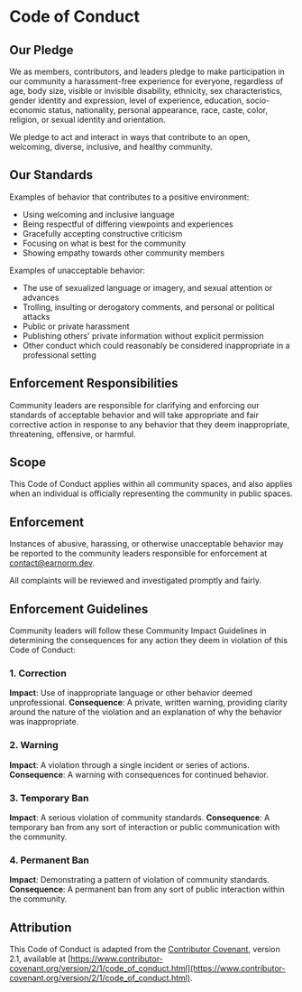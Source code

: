 # Code of Conduct

## Our Pledge

We as members, contributors, and leaders pledge to make participation in our community a harassment-free experience for everyone, regardless of age, body size, visible or invisible disability, ethnicity, sex characteristics, gender identity and expression, level of experience, education, socio-economic status, nationality, personal appearance, race, caste, color, religion, or sexual identity and orientation.

We pledge to act and interact in ways that contribute to an open, welcoming, diverse, inclusive, and healthy community.

## Our Standards

Examples of behavior that contributes to a positive environment:

* Using welcoming and inclusive language
* Being respectful of differing viewpoints and experiences
* Gracefully accepting constructive criticism
* Focusing on what is best for the community
* Showing empathy towards other community members

Examples of unacceptable behavior:

* The use of sexualized language or imagery, and sexual attention or advances
* Trolling, insulting or derogatory comments, and personal or political attacks
* Public or private harassment
* Publishing others' private information without explicit permission
* Other conduct which could reasonably be considered inappropriate in a professional setting

## Enforcement Responsibilities

Community leaders are responsible for clarifying and enforcing our standards of acceptable behavior and will take appropriate and fair corrective action in response to any behavior that they deem inappropriate, threatening, offensive, or harmful.

## Scope

This Code of Conduct applies within all community spaces, and also applies when an individual is officially representing the community in public spaces.

## Enforcement

Instances of abusive, harassing, or otherwise unacceptable behavior may be reported to the community leaders responsible for enforcement at [contact@earnorm.dev](mailto:contact@earnorm.dev).

All complaints will be reviewed and investigated promptly and fairly.

## Enforcement Guidelines

Community leaders will follow these Community Impact Guidelines in determining the consequences for any action they deem in violation of this Code of Conduct:

### 1. Correction
**Impact**: Use of inappropriate language or other behavior deemed unprofessional.
**Consequence**: A private, written warning, providing clarity around the nature of the violation and an explanation of why the behavior was inappropriate.

### 2. Warning
**Impact**: A violation through a single incident or series of actions.
**Consequence**: A warning with consequences for continued behavior.

### 3. Temporary Ban
**Impact**: A serious violation of community standards.
**Consequence**: A temporary ban from any sort of interaction or public communication with the community.

### 4. Permanent Ban
**Impact**: Demonstrating a pattern of violation of community standards.
**Consequence**: A permanent ban from any sort of public interaction within the community.

## Attribution

This Code of Conduct is adapted from the [Contributor Covenant](https://www.contributor-covenant.org/), version 2.1, available at [https://www.contributor-covenant.org/version/2/1/code_of_conduct.html](https://www.contributor-covenant.org/version/2/1/code_of_conduct.html). 